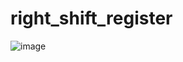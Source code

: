 # right_shift_register

![image](https://github.com/user-attachments/assets/202f5e96-0211-445f-a9a7-55cde704f4de)

